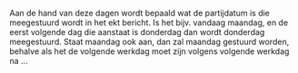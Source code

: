 Aan de hand van deze dagen wordt bepaald wat de partijdatum is die meegestuurd wordt in het ekt bericht. Is het bijv. vandaag maandag, en de eerst volgende dag die aanstaat is donderdag dan wordt donderdag meegestuurd. Staat maandag ook aan, dan zal maandag gestuurd worden, behalve als het de volgende werkdag moet zijn volgens volgende werkdag na ...